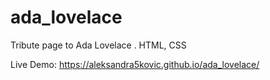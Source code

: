 # ada_lovelace

Tribute page to Ada Lovelace . HTML, CSS

Live Demo: https://aleksandra5kovic.github.io/ada_lovelace/
